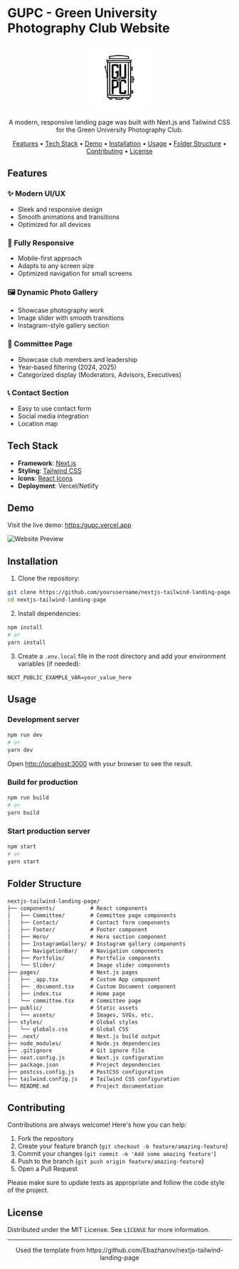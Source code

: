# GUPC - Green University Photography Club Website

<p align="center">
  <img src="public/assets/logo(black).svg" alt="GUPC Logo" width="150" />
</p>

<p align="center">
  A modern, responsive landing page was built with Next.js and Tailwind CSS for the Green University Photography Club. 
</p>

<p align="center">
  <a href="#features">Features</a> •
  <a href="#tech-stack">Tech Stack</a> •
  <a href="#demo">Demo</a> •
  <a href="#installation">Installation</a> •
  <a href="#usage">Usage</a> •
  <a href="#folder-structure">Folder Structure</a> •
  <a href="#contributing">Contributing</a> •
  <a href="#license">License</a>
</p>

## Features

### ✨ Modern UI/UX
- Sleek and responsive design
- Smooth animations and transitions
- Optimized for all devices

### 📱 Fully Responsive
- Mobile-first approach
- Adapts to any screen size
- Optimized navigation for small screens

### 🖼️ Dynamic Photo Gallery
- Showcase photography work
- Image slider with smooth transitions
- Instagram-style gallery section

### 👥 Committee Page
- Showcase club members and leadership
- Year-based filtering (2024, 2025)
- Categorized display (Moderators, Advisors, Executives)

### 📞 Contact Section
- Easy to use contact form
- Social media integration
- Location map

## Tech Stack

- **Framework**: [Next.js](https://nextjs.org/)
- **Styling**: [Tailwind CSS](https://tailwindcss.com/)
- **Icons**: [React Icons](https://react-icons.github.io/react-icons/)
- **Deployment**: Vercel/Netlify

## Demo

Visit the live demo: [https:/gupc.vercel.app](https://gupc-website.vercel.app)

![Website Preview](public/assets/preview.png)

## Installation

1. Clone the repository:
```bash
git clone https://github.com/yourusername/nextjs-tailwind-landing-page.git
cd nextjs-tailwind-landing-page
```

2. Install dependencies:
```bash
npm install
# or
yarn install
```

3. Create a `.env.local` file in the root directory and add your environment variables (if needed):
```
NEXT_PUBLIC_EXAMPLE_VAR=your_value_here
```

## Usage

### Development server

```bash
npm run dev
# or
yarn dev
```

Open [http://localhost:3000](http://localhost:3000) with your browser to see the result.

### Build for production

```bash
npm run build
# or
yarn build
```

### Start production server

```bash
npm start
# or
yarn start
```

## Folder Structure

```
nextjs-tailwind-landing-page/
├── components/           # React components
│   ├── Committee/        # Committee page components
│   ├── Contact/          # Contact form components
│   ├── Footer/           # Footer component
│   ├── Hero/             # Hero section component
│   ├── InstagramGallery/ # Instagram gallery components
│   ├── NavigationBar/    # Navigation components
│   ├── Portfolio/        # Portfolio components
│   └── Slider/           # Image slider components
├── pages/                # Next.js pages
│   ├── _app.tsx          # Custom App component
│   ├── _document.tsx     # Custom Document component
│   ├── index.tsx         # Home page
│   └── committee.tsx     # Committee page
├── public/               # Static assets
│   └── assets/           # Images, SVGs, etc.
├── styles/               # Global styles
│   └── globals.css       # Global CSS
├── .next/                # Next.js build output
├── node_modules/         # Node.js dependencies
├── .gitignore            # Git ignore file
├── next.config.js        # Next.js configuration
├── package.json          # Project dependencies
├── postcss.config.js     # PostCSS configuration
├── tailwind.config.js    # Tailwind CSS configuration
└── README.md             # Project documentation
```

## Contributing

Contributions are always welcome! Here's how you can help:

1. Fork the repository
2. Create your feature branch (`git checkout -b feature/amazing-feature`)
3. Commit your changes (`git commit -m 'Add some amazing feature'`)
4. Push to the branch (`git push origin feature/amazing-feature`)
5. Open a Pull Request

Please make sure to update tests as appropriate and follow the code style of the project.

## License

Distributed under the MIT License. See `LICENSE` for more information.

---

<p align="center">
  Used the template from https://github.com/Ebazhanov/nextjs-tailwind-landing-page
</p>
